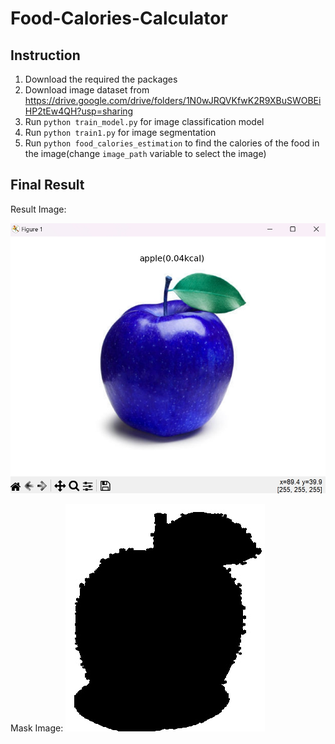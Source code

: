 # Food-Calories-Calculator

## Instruction

1. Download the required the packages <br />
2. Download image dataset from https://drive.google.com/drive/folders/1N0wJRQVKfwK2R9XBuSWOBEiHP2tEw4QH?usp=sharing <br />
3. Run ```python train_model.py``` for image classification model <br />
4. Run ```python train1.py``` for image segmentation<br />
5. Run ```python food_calories_estimation``` to find the calories of the food in the image(change ```image_path``` variable to select the image)<br />

## Final Result

Result Image:

![alt text](./result_images/final_result.png)

Mask Image:
![alt text](./result_images/19%20mask_food.jpg)